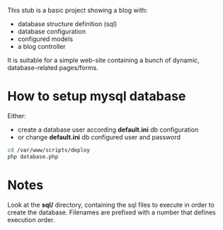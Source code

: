 This stub is a basic project showing a blog with:

- database structure definition (sql)
- database configuration
- configured models
- a blog controller


It is suitable for a simple web-site containing a bunch of dynamic, database-related pages/forms.


How to setup mysql database
===========================

Either:
- create a database user according **default.ini** db configuration
- or change **default.ini** db configured user and password

```bash
cd /var/www/scripts/deploy
php database.php
```


Notes
=====

Look at the **sql/** directory, containing the sql files to execute in order to create the database.
Filenames are prefixed with a number that defines execution order.